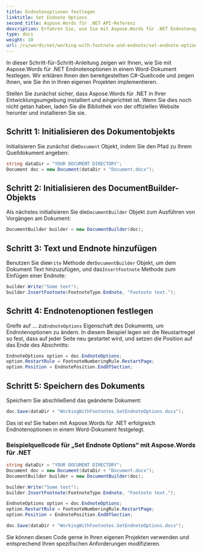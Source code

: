 ```yaml
---
title: Endnotenoptionen festlegen
linktitle: Set Endnote Options
second_title: Aspose.Words für .NET API-Referenz
description: Erfahren Sie, wie Sie mit Aspose.Words für .NET Endnotenoptionen in Word-Dokumenten festlegen. Schritt-für-Schritt-Anleitung mit Beispielquellcode.
type: docs
weight: 10
url: /ru/words/net/working-with-footnote-and-endnote/set-endnote-options/
---
```


In dieser Schritt-für-Schritt-Anleitung zeigen wir Ihnen, wie Sie mit Aspose.Words für .NET Endnotenoptionen in einem Word-Dokument festlegen. Wir erklären Ihnen den bereitgestellten C#-Quellcode und zeigen Ihnen, wie Sie ihn in Ihren eigenen Projekten implementieren.

Stellen Sie zunächst sicher, dass Aspose.Words für .NET in Ihrer Entwicklungsumgebung installiert und eingerichtet ist. Wenn Sie dies noch nicht getan haben, laden Sie die Bibliothek von der offiziellen Website herunter und installieren Sie sie.

## Schritt 1: Initialisieren des Dokumentobjekts

 Initialisieren Sie zunächst die`Document` Objekt, indem Sie den Pfad zu Ihrem Quelldokument angeben:

```csharp
string dataDir = "YOUR DOCUMENT DIRECTORY";
Document doc = new Document(dataDir + "Document.docx");
```

## Schritt 2: Initialisieren des DocumentBuilder-Objekts

 Als nächstes initialisieren Sie die`DocumentBuilder` Objekt zum Ausführen von Vorgängen am Dokument:

```csharp
DocumentBuilder builder = new DocumentBuilder(doc);
```

## Schritt 3: Text und Endnote hinzufügen

 Benutzen Sie die`Write` Methode der`DocumentBuilder` Objekt, um dem Dokument Text hinzuzufügen, und das`InsertFootnote` Methode zum Einfügen einer Endnote:

```csharp
builder.Write("Some text");
builder.InsertFootnote(FootnoteType.Endnote, "Footnote text.");
```

## Schritt 4: Endnotenoptionen festlegen

 Greife auf ... zu`EndnoteOptions` Eigenschaft des Dokuments, um Endnotenoptionen zu ändern. In diesem Beispiel legen wir die Neustartregel so fest, dass auf jeder Seite neu gestartet wird, und setzen die Position auf das Ende des Abschnitts:

```csharp
EndnoteOptions option = doc.EndnoteOptions;
option.RestartRule = FootnoteNumberingRule.RestartPage;
option.Position = EndnotePosition.EndOfSection;
```

## Schritt 5: Speichern des Dokuments

Speichern Sie abschließend das geänderte Dokument:

```csharp
doc.Save(dataDir + "WorkingWithFootnotes.SetEndnoteOptions.docx");
```

Das ist es! Sie haben mit Aspose.Words für .NET erfolgreich Endnotenoptionen in einem Word-Dokument festgelegt.

### Beispielquellcode für „Set Endnote Options“ mit Aspose.Words für .NET

```csharp
string dataDir = "YOUR DOCUMENT DIRECTORY";	
Document doc = new Document(dataDir + "Document.docx");
DocumentBuilder builder = new DocumentBuilder(doc);

builder.Write("Some text");
builder.InsertFootnote(FootnoteType.Endnote, "Footnote text.");

EndnoteOptions option = doc.EndnoteOptions;
option.RestartRule = FootnoteNumberingRule.RestartPage;
option.Position = EndnotePosition.EndOfSection;

doc.Save(dataDir + "WorkingWithFootnotes.SetEndnoteOptions.docx");
```

Sie können diesen Code gerne in Ihren eigenen Projekten verwenden und entsprechend Ihren spezifischen Anforderungen modifizieren.
